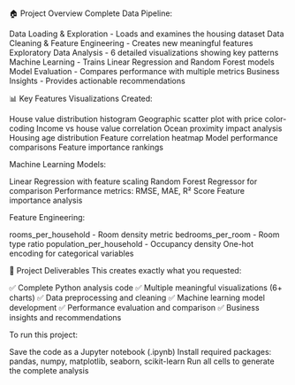 🏠 Project Overview
Complete Data Pipeline:

Data Loading & Exploration - Loads and examines the housing dataset
Data Cleaning & Feature Engineering - Creates new meaningful features
Exploratory Data Analysis - 6 detailed visualizations showing key patterns
Machine Learning - Trains Linear Regression and Random Forest models
Model Evaluation - Compares performance with multiple metrics
Business Insights - Provides actionable recommendations

📊 Key Features
Visualizations Created:

House value distribution histogram
Geographic scatter plot with price color-coding
Income vs house value correlation
Ocean proximity impact analysis
Housing age distribution
Feature correlation heatmap
Model performance comparisons
Feature importance rankings

Machine Learning Models:

Linear Regression with feature scaling
Random Forest Regressor for comparison
Performance metrics: RMSE, MAE, R² Score
Feature importance analysis

Feature Engineering:

rooms_per_household - Room density metric
bedrooms_per_room - Room type ratio
population_per_household - Occupancy density
One-hot encoding for categorical variables

🎯 Project Deliverables
This creates exactly what you requested:

✅ Complete Python analysis code
✅ Multiple meaningful visualizations (6+ charts)
✅ Data preprocessing and cleaning
✅ Machine learning model development
✅ Performance evaluation and comparison
✅ Business insights and recommendations

To run this project:

Save the code as a Jupyter notebook (.ipynb)
Install required packages: pandas, numpy, matplotlib, seaborn, scikit-learn
Run all cells to generate the complete analysis
